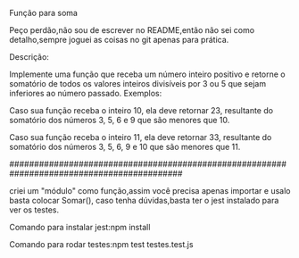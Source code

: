 Função para soma

Peço perdão,não sou de escrever no README,então não sei como detalho,sempre
joguei as coisas no git apenas para prática.

Descrição:

Implemente uma função que receba um número inteiro positivo e retorne o somatório de todos os valores inteiros divisíveis por 3 ou 5 que sejam inferiores ao número passado.
Exemplos:

Caso sua função receba o inteiro 10, ela deve retornar 23, resultante do somatório dos números 3, 5, 6 e 9 que são menores que 10.

Caso sua função receba o inteiro 11, ela deve retornar 33, resultante do somatório dos números 3, 5, 6, 9 e 10 que são menores que 11.


########################################################################################### 

criei um "módulo" como função,assim você precisa apenas importar e usalo
basta colocar Somar(),
caso tenha dúvidas,basta ter o jest instalado para ver os testes.


Comando para instalar jest:npm install 


Comando para rodar testes:npm test testes.test.js
